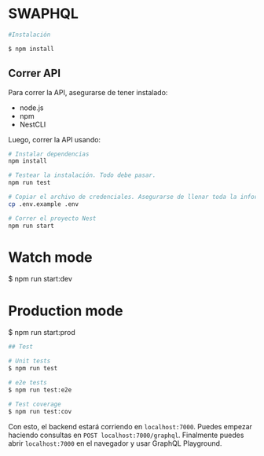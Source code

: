 # SWAPHQL

```bash
#Instalación

$ npm install
```

## Correr API

Para correr la API, asegurarse de tener instalado:

-   node.js
-   npm
-   NestCLI

Luego, correr la API usando:

```bash
# Instalar dependencias
npm install

# Testear la instalación. Todo debe pasar.
npm run test

# Copiar el archivo de credenciales. Asegurarse de llenar toda la información necesaria.
cp .env.example .env

# Correr el proyecto Nest
npm run start
```

# Watch mode
$ npm run start:dev

# Production mode
$ npm run start:prod


```bash
## Test

# Unit tests
$ npm run test

# e2e tests
$ npm run test:e2e

# Test coverage
$ npm run test:cov
```

Con esto, el backend estará corriendo en `localhost:7000`. Puedes empezar haciendo consultas en `POST localhost:7000/graphql`. Finalmente puedes abrir `localhost:7000` en el navegador y usar GraphQL Playground.
